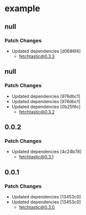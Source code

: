 # example

## null

### Patch Changes

- Updated dependencies [d0686f4]
  - fetchtastic@0.3.3

## null

### Patch Changes

- Updated dependencies [976dbc1]
- Updated dependencies [976dbc1]
- Updated dependencies [0b25f6c]
  - fetchtastic@0.3.2

## 0.0.2

### Patch Changes

- Updated dependencies [4c24b78]
  - fetchtastic@0.3.1

## 0.0.1

### Patch Changes

- Updated dependencies [13453c0]
- Updated dependencies [13453c0]
  - fetchtastic@0.3.0
